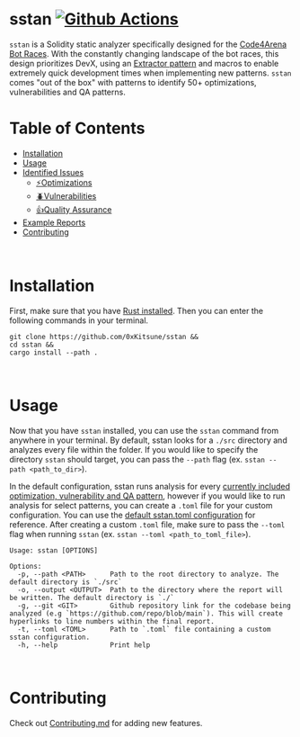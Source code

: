 # sstan [![Github Actions][gha-badge]][gha]
[gha]: https://github.com/0xKitsune/sstan/actions
[gha-badge]: https://github.com/0xKitsune/sstan/actions/workflows/ci.yml/badge.svg

`sstan` is a Solidity static analyzer specifically designed for the [Code4Arena Bot Races](https://code4rena.com/register/bot). With the constantly changing landscape of the bot races, this design prioritizes DevX, using an [Extractor pattern]() and macros to enable extremely quick development times when implementing new patterns. `sstan` comes "out of the box" with patterns to identify 50+ optimizations, vulnerabilities and QA patterns.

# Table of Contents
- [Installation](#installation)
- [Usage](#usage)
- [Identified Issues](https://github.com/0xKitsune/sstan/tree/main/docs)
  - [⚡Optimizations](https://github.com/0xKitsune/sstan/blob/main/docs/identified-optimizations.md)
  - [🪲Vulnerabilities](https://github.com/0xKitsune/sstan/blob/main/docs/identified-vulnerabilities.md)
  - [👍Quality Assurance](https://github.com/0xKitsune/sstan/blob/main/docs/identified-quality-assurance.md)
- [Example Reports](https://github.com/0xKitsune/sstan-reports)
- [Contributing](#contributing)


&nbsp;
# Installation
First, make sure that you have [Rust installed](https://www.rust-lang.org/tools/install). Then you can enter the following commands in your terminal.

```
git clone https://github.com/0xKitsune/sstan &&
cd sstan &&
cargo install --path .
```

&nbsp;
# Usage
Now that you have `sstan` installed, you can use the `sstan` command from anywhere in your terminal. By default, sstan looks for a `./src` directory and analyzes every file within the folder. If you would like to specify the directory `sstan` should target, you can pass the `--path` flag (ex. `sstan --path <path_to_dir>`). 

In the default configuration, sstan runs analysis for every [currently included optimization, vulnerability and QA pattern](https://github.com/0xKitsune/sstan#currently-identified-optimizations-vulnerabilities-and-qa), however if you would like to run analysis for select patterns, you can create a `.toml` file for your custom configuration.  You can use the [default sstan.toml configuration](https://github.com/0xKitsune/sstan/blob/main/sstan.toml) for reference. After creating a custom `.toml` file, make sure to pass the `--toml` flag when running `sstan` (ex. `sstan --toml <path_to_toml_file>`).

```
Usage: sstan [OPTIONS]

Options:
  -p, --path <PATH>      Path to the root directory to analyze. The default directory is `./src`
  -o, --output <OUTPUT>  Path to the directory where the report will be written. The default directory is `./`
  -g, --git <GIT>        Github repository link for the codebase being analyzed (e.g `https://github.com/repo/blob/main`). This will create hyperlinks to line numbers within the final report.
  -t, --toml <TOML>      Path to `.toml` file containing a custom sstan configuration.
  -h, --help             Print help
```

&nbsp;
# Contributing
Check out [Contributing.md](https://github.com/0xKitsune/sstan/blob/main/docs/Contributing.md) for adding new features.
